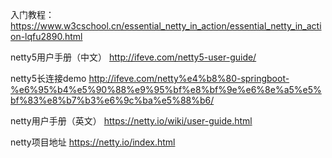 入门教程：
https://www.w3cschool.cn/essential_netty_in_action/essential_netty_in_action-lqfu2890.html

netty5用户手册（中文）
http://ifeve.com/netty5-user-guide/

netty5长连接demo
http://ifeve.com/netty%e4%b8%80-springboot-%e6%95%b4%e5%90%88%e9%95%bf%e8%bf%9e%e6%8e%a5%e5%bf%83%e8%b7%b3%e6%9c%ba%e5%88%b6/

netty用户手册（英文）
https://netty.io/wiki/user-guide.html

netty项目地址
https://netty.io/index.html